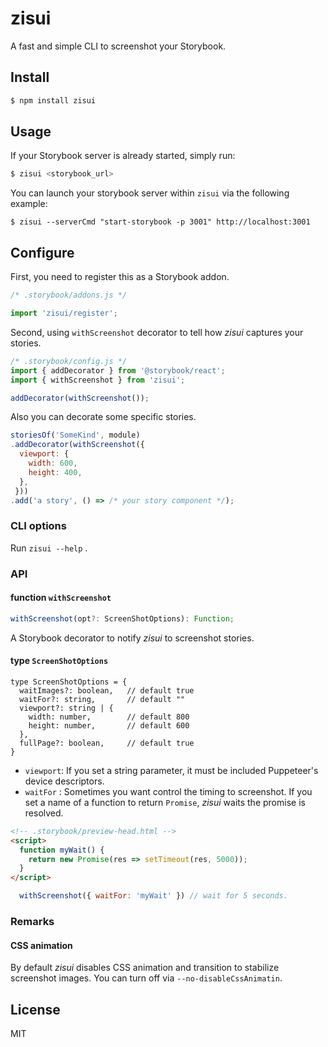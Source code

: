 # zisui

A fast and simple CLI to screenshot your Storybook.

## Install

```sh
$ npm install zisui
```

## Usage

If your Storybook server is already started, simply run:

```sh
$ zisui <storybook_url>
```

You can launch your storybook server within `zisui` via the following example:

```
$ zisui --serverCmd "start-storybook -p 3001" http://localhost:3001
```

## Configure

First, you need to register this as a Storybook addon.

```js
/* .storybook/addons.js */

import 'zisui/register';
```

Second, using `withScreenshot` decorator to tell how *zisui* captures your stories.

```js
/* .storybook/config.js */
import { addDecorator } from '@storybook/react';
import { withScreenshot } from 'zisui';

addDecorator(withScreenshot());
```

Also you can decorate some specific stories.

```js
storiesOf('SomeKind', module)
.addDecorator(withScreenshot({
  viewport: {
    width: 600,
    height: 400,
  },
 }))
.add('a story', () => /* your story component */);
```

### CLI options

Run `zisui --help` .

### API

#### function `withScreenshot`

```typescript
withScreenshot(opt?: ScreenShotOptions): Function;
```

A Storybook decorator to notify *zisui* to screenshot stories.

#### type `ScreenShotOptions`

```
type ScreenShotOptions = {
  waitImages?: boolean,   // default true
  waitFor?: string,       // default ""
  viewport?: string | {
    width: number,        // default 800
    height: number,       // default 600
  },
  fullPage?: boolean,     // default true
}
```

- `viewport`: If you set a string parameter, it must be included Puppeteer's device descriptors.
- `waitFor` : Sometimes you want control the timing to screenshot. If you set a name of a function to return `Promise`, *zisui* waits the promise is resolved. 

```html
<!-- .storybook/preview-head.html -->
<script>
  function myWait() {
    return new Promise(res => setTimeout(res, 5000));
  }
</script>
```

```js
  withScreenshot({ waitFor: 'myWait' }) // wait for 5 seconds.
```

### Remarks

#### CSS animation
By default *zisui* disables CSS animation and transition to stabilize screenshot images. You can turn off via `--no-disableCssAnimatin`.

## License
MIT
